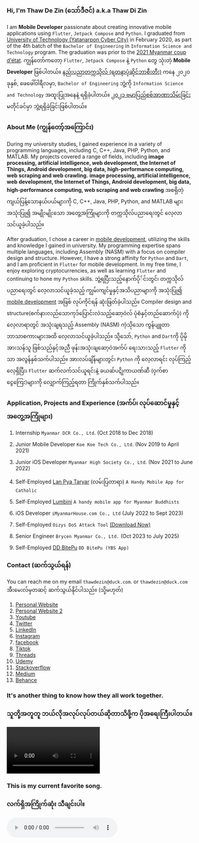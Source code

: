 ### Hi, I'm **Thaw De Zin** (​သော်ဒီဇင်) a.k.a Thaw Di Zin

I am **Mobile Developer** passionate about creating innovative mobile applications using `Flutter`, `Jetpack Compose` and `Python`. I graduated from [University of Technology (Yatanarpon Cyber City)](https://en.wikipedia.org/wiki/University_of_Technology,_Yadanabon_Cyber_City) in February 2020, as part of the 4th batch of the `Bachelor of Engineering` in `Information Science and Technology` program. The graduation was prior to the [2021 Myanmar coup d'état](https://en.wikipedia.org/wiki/2021_Myanmar_coup_d%27%C3%A9tat).
ကျွန်တော်ကတော့ `Flutter`, `Jetpack Compose` နဲ့ `Python` တွေ သုံးတဲ့ **Mobile Developer** ဖြစ်ပါတယ်။ [နည်းပညာတက္ကသိုလ် (ရတနာပုံဆိုင်ဘာစီးတီး)](https://en.wikipedia.org/wiki/University_of_Technology,_Yadanabon_Cyber_City) ကနေ ၂၀၂၀ ခုနှစ်, ဖေဖေါ်ဝါရီလမှာ, `Bachelor of Engineering` ဘွဲ့ကို `Information Science and Technology` အထူးပြုအနေနဲ့ ရရှိခဲ့ပါတယ်။ [၂၀၂၁ ဗမာပြည်စစ်အာဏာသိမ်းခြင်း](https://en.wikipedia.org/wiki/2021_Myanmar_coup_d%27%C3%A9tat) မတိုင်ခင်မှာ ဘွဲ့ရရှိခဲ့ခြင်းဖြစ်ပါတယ်။

### About Me (ကျွန်တော့်အကြောင်း)

During my university studies, I gained experience in a variety of programming languages, including C, C++, Java, PHP, Python, and MATLAB. My projects covered a range of fields, including **image processing, artificial intelligence, web development, the Internet of Things, Android development, big data, high-performance computing, web scraping and web crawling.**
**image processing, artificial intelligence, web development, the Internet of Things, Android development, big data, high-performance computing, web scraping and web crawling** အစရှိတဲ့ ကျယ်ပြန့်သောနယ်ပယ်များကို C, C++, Java, PHP, Python, and MATLAB များအသုံးပြု၍ အမျိုးမျိုးသော အတွေ့အကြုံများကို တက္ကသိုလ်ပညာရေးတွင် လေ့လာသင်ယူခဲ့ပါသည်။​


After graduation, I chose a career in [mobile development](https://www.linkedin.com/in/thawdezin/), utilizing the skills and knowledge I gained in university. My programming expertise spans multiple languages, including Assembly (NASM) with a focus on compiler design and structure. However, I have a strong affinity for `Python` and `Dart`, and I am proficient in `Flutter` for mobile development. In my free time, I enjoy exploring cryptocurrencies, as well as learning `Flutter` and continuing to hone my `Python` skills.
ဘွဲ့ရပြီးသည့်နောက်ပို်င်းတွင်၊ တက္ကသိုလ်ပညာရေးတွင် လေ့လာသင်ယူခဲ့သည့် ကျွမ်းကျင်မှုနှင့်အသိပညာများကို အသုံးပြု၍ [mobile development](https://www.linkedin.com/in/thawdezin/) အဖြစ် လုပ်ကိုင်ရန် ဆုံးဖြတ်ခဲ့ပါသည်။ Compiler design and structure(စက်နားလည်သောကုဒ်ပြောင်းလဲသည့်ဆော့ဝဲလ် ပုံစံနှင့်တည်ဆောက်ပုံ) ကို လေ့လာရာတွင် အသုံးချရသည့်  Assembly (NASM) ကဲ့သိုသော ကွန်ပျူတာဘာသာစကားများအထိ လေ့လာသင်ယူခဲ့ပါသည်။  သို့သော်, `Python` and `Dart`ကို ပိုမိုအားသန်သူ ဖြစ်သည်နှင့်အညီ ဖုန်းအသုံးချဆော့ဝဲအက်ပ် ရေးသားသည့် `Flutter` ကိုသာ အလွန်နှစ်သက်ပါသည်။ အားလပ်ချိန်များတွင်၊ `Python` ကို လေ့လာရင်း လုပ်ကြည့်လေ့ရှိပြီး၊ `Flutter` ဆက်လက်သင်ယူရင်းနဲ့ ခယဆ်ပဋိုကာယဏ်ဆီ (ဝှက်စာငွေကြေး)များကို လျှောက်ကြည့်ရတာ ကြိုက်နှစ်သက်ပါသည်။ 


### Application, Projects and Experience (အက်ပ်၊ လုပ်ဆောင်မှုနှင့် အတွေ့အကြုံများ)

1. Internship
  `Myanmar DCR Co., Ltd`. (Oct 2018 to Dec 2018)
  
2. Junior Mobile Developer
  `Koe Koe Tech Co., Ltd`. (Nov 2019 to April 2021)
  
3. Junior iOS Developer
  `Myanmar High Society Co., Ltd`. (Nov 2021 to June 2022)

4. Self-Employed
  [Lan Pya Taryar](https://play.google.com/store/apps/details?id=com.thawdezin.lanpyataryar) (လမ်းပြတာရာ)
  `A Handy Mobile App for Catholic`

5. Self-Employed
  [Lumbini](https://play.google.com/store/apps/details?id=com.thawdezin.lumbini)
  `A handy mobile app for Myanmar Buddhists`
  
6. iOS Developer
  `iMyanmarHouse.com Co., Ltd` (July 2022 to Sept 2023)
  
7. Self-Employed `Oizys DoS Attack Tool`
  [(Download Now)](https://oizystool.netlify.app)

8. Senior Engineer
  `Brycen Myanmar Co., Ltd.` (Oct 2023 to July 2025)

9. Self-Employed
   [DD BitePu](https://play.google.com/store/apps/details?id=com.thawdezin.bus_nexus_rader)
   `DD BitePu (YBS App)`


### Contact (ဆက်သွယ်ရန်)

You can reach me on my email `thawdezin@duck.com`. or 
`thawdezin@duck.com` အီးမေးလ်မှတဆင့် ဆက်သွယ်နိုင်ပါသည်။​ (သို့မဟုတ်)

1. [Personal Website](https://thawdezin.web.app)
2. [Personal Website 2](https://thawdezin.netlify.app)
3. [Youtube](https://youtube.com/@thawdezin) 
4. [Twitter](https://twitter.com/thawdezin25)
5. [LinkedIn](https://www.linkedin.com/in/thawdezin/)
6. [Instagram](https://www.instagram.com/thawdezin/)
7. [facebook](https://www.facebook.com/thawdezin/)
8. [Tiktok](https://www.tiktok.com/@thawdezin24/)
9. [Threads](https://www.threads.net/@thawdezin)
10. [Udemy](https://www.udemy.com/user/thaw-de-zin/)
11. [Stackoverflow](https://stackoverflow.com/users/12061245/thaw-de-zin)
12. [Medium](https://medium.com/@thawdezin/about)
13. [Behance](https://www.behance.net/thawdezin)


### It's another thing to know how they all work together.
### သူတို့အတူတူ ဘယ်လိုအလုပ်လုပ်တယ်ဆိုတာသိဖို့က ပိုအရေးကြီးပါတယ်။

<video src="video.mp4" width="50%" height="auto" controls preload autoplay></video>

### This is my current favorite song.
### လက်ရှိအကြိုက်ဆုံး သီချင်းပါ။

<audio src="kmt400.mp3" controls preload autoplay></audio>

